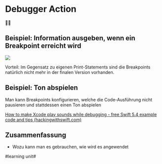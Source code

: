 # Debugger Action
🏃‍♂️

## Beispiel: Information ausgeben, wenn ein Breakpoint erreicht wird

![][image-1]

Vorteil: Im Gegensatz zu eigenen Print-Statements sind die Breakpoints natürlich nicht mehr in der finalen Version vorhanden.

## Beispiel: Ton abspielen
Man kann Breakpoints konfigurieren, welche die Code-Ausführung nicht pausieren und stattdessen einen Ton abspielen

[How to make Xcode play sounds while debugging - free Swift 5.4 example code and tips (hackingwithswift.com)][1]


## Zusammenfassung
- Wozu kann man es gebrauchen, wie wird es angewendet

[1]:	https://www.hackingwithswift.com/example-code/xcode/how-to-make-xcode-play-sounds-while-debugging

[image-1]:	assets/Bildschirm%C2%ADfoto%202023-04-05%20um%2020.47.14.png

#learning unit#